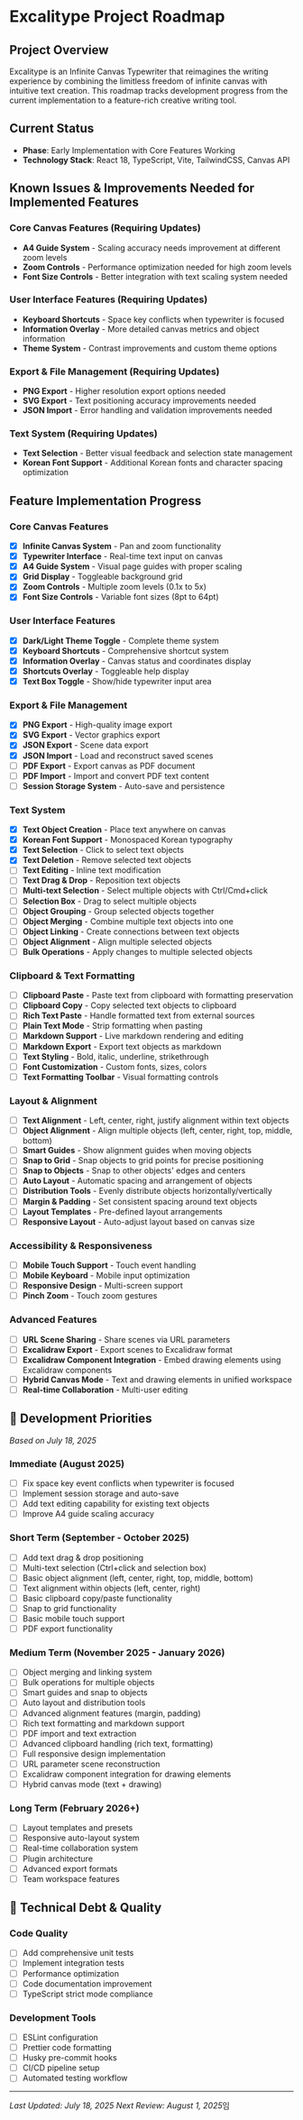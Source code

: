 # Excalitype Project Roadmap

## Project Overview

Excalitype is an Infinite Canvas Typewriter that reimagines the writing experience by combining the limitless freedom of infinite canvas with intuitive text creation. This roadmap tracks development progress from the current implementation to a feature-rich creative writing tool.

## Current Status

- **Phase**: Early Implementation with Core Features Working
- **Technology Stack**: React 18, TypeScript, Vite, TailwindCSS, Canvas API

## Known Issues & Improvements Needed for Implemented Features

### Core Canvas Features (Requiring Updates)
- **A4 Guide System** - Scaling accuracy needs improvement at different zoom levels
- **Zoom Controls** - Performance optimization needed for high zoom levels
- **Font Size Controls** - Better integration with text scaling system needed

### User Interface Features (Requiring Updates)  
- **Keyboard Shortcuts** - Space key conflicts when typewriter is focused
- **Information Overlay** - More detailed canvas metrics and object information
- **Theme System** - Contrast improvements and custom theme options

### Export & File Management (Requiring Updates)
- **PNG Export** - Higher resolution export options needed
- **SVG Export** - Text positioning accuracy improvements needed
- **JSON Import** - Error handling and validation improvements needed

### Text System (Requiring Updates)
- **Text Selection** - Better visual feedback and selection state management
- **Korean Font Support** - Additional Korean fonts and character spacing optimization

## Feature Implementation Progress

### Core Canvas Features
- [x] **Infinite Canvas System** - Pan and zoom functionality
- [x] **Typewriter Interface** - Real-time text input on canvas
- [x] **A4 Guide System** - Visual page guides with proper scaling
- [x] **Grid Display** - Toggleable background grid
- [x] **Zoom Controls** - Multiple zoom levels (0.1x to 5x)
- [x] **Font Size Controls** - Variable font sizes (8pt to 64pt)

### User Interface Features
- [x] **Dark/Light Theme Toggle** - Complete theme system
- [x] **Keyboard Shortcuts** - Comprehensive shortcut system
- [x] **Information Overlay** - Canvas status and coordinates display
- [x] **Shortcuts Overlay** - Toggleable help display
- [x] **Text Box Toggle** - Show/hide typewriter input area

### Export & File Management
- [x] **PNG Export** - High-quality image export
- [x] **SVG Export** - Vector graphics export
- [x] **JSON Export** - Scene data export
- [x] **JSON Import** - Load and reconstruct saved scenes
- [ ] **PDF Export** - Export canvas as PDF document
- [ ] **PDF Import** - Import and convert PDF text content
- [ ] **Session Storage System** - Auto-save and persistence

### Text System
- [x] **Text Object Creation** - Place text anywhere on canvas
- [x] **Korean Font Support** - Monospaced Korean typography
- [x] **Text Selection** - Click to select text objects
- [x] **Text Deletion** - Remove selected text objects
- [ ] **Text Editing** - Inline text modification
- [ ] **Text Drag & Drop** - Reposition text objects
- [ ] **Multi-text Selection** - Select multiple objects with Ctrl/Cmd+click
- [ ] **Selection Box** - Drag to select multiple objects
- [ ] **Object Grouping** - Group selected objects together
- [ ] **Object Merging** - Combine multiple text objects into one
- [ ] **Object Linking** - Create connections between text objects
- [ ] **Object Alignment** - Align multiple selected objects
- [ ] **Bulk Operations** - Apply changes to multiple selected objects

### Clipboard & Text Formatting
- [ ] **Clipboard Paste** - Paste text from clipboard with formatting preservation
- [ ] **Clipboard Copy** - Copy selected text objects to clipboard
- [ ] **Rich Text Paste** - Handle formatted text from external sources
- [ ] **Plain Text Mode** - Strip formatting when pasting
- [ ] **Markdown Support** - Live markdown rendering and editing
- [ ] **Markdown Export** - Export text objects as markdown
- [ ] **Text Styling** - Bold, italic, underline, strikethrough
- [ ] **Font Customization** - Custom fonts, sizes, colors
- [ ] **Text Formatting Toolbar** - Visual formatting controls

### Layout & Alignment
- [ ] **Text Alignment** - Left, center, right, justify alignment within text objects
- [ ] **Object Alignment** - Align multiple objects (left, center, right, top, middle, bottom)
- [ ] **Smart Guides** - Show alignment guides when moving objects
- [ ] **Snap to Grid** - Snap objects to grid points for precise positioning
- [ ] **Snap to Objects** - Snap to other objects' edges and centers
- [ ] **Auto Layout** - Automatic spacing and arrangement of objects
- [ ] **Distribution Tools** - Evenly distribute objects horizontally/vertically
- [ ] **Margin & Padding** - Set consistent spacing around text objects
- [ ] **Layout Templates** - Pre-defined layout arrangements
- [ ] **Responsive Layout** - Auto-adjust layout based on canvas size

### Accessibility & Responsiveness
- [ ] **Mobile Touch Support** - Touch event handling
- [ ] **Mobile Keyboard** - Mobile input optimization
- [ ] **Responsive Design** - Multi-screen support
- [ ] **Pinch Zoom** - Touch zoom gestures

### Advanced Features
- [ ] **URL Scene Sharing** - Share scenes via URL parameters
- [ ] **Excalidraw Export** - Export scenes to Excalidraw format
- [ ] **Excalidraw Component Integration** - Embed drawing elements using Excalidraw components
- [ ] **Hybrid Canvas Mode** - Text and drawing elements in unified workspace
- [ ] **Real-time Collaboration** - Multi-user editing

## 🚀 Development Priorities
*Based on July 18, 2025*

### Immediate (August 2025)
- [ ] Fix space key event conflicts when typewriter is focused
- [ ] Implement session storage and auto-save
- [ ] Add text editing capability for existing text objects
- [ ] Improve A4 guide scaling accuracy

### Short Term (September - October 2025)
- [ ] Add text drag & drop positioning
- [ ] Multi-text selection (Ctrl+click and selection box)
- [ ] Basic object alignment (left, center, right, top, middle, bottom)
- [ ] Text alignment within objects (left, center, right)
- [ ] Basic clipboard copy/paste functionality
- [ ] Snap to grid functionality
- [ ] Basic mobile touch support
- [ ] PDF export functionality

### Medium Term (November 2025 - January 2026)
- [ ] Object merging and linking system
- [ ] Bulk operations for multiple objects
- [ ] Smart guides and snap to objects
- [ ] Auto layout and distribution tools
- [ ] Advanced alignment features (margin, padding)
- [ ] Rich text formatting and markdown support
- [ ] PDF import and text extraction
- [ ] Advanced clipboard handling (rich text, formatting)
- [ ] Full responsive design implementation
- [ ] URL parameter scene reconstruction
- [ ] Excalidraw component integration for drawing elements
- [ ] Hybrid canvas mode (text + drawing)

### Long Term (February 2026+)
- [ ] Layout templates and presets
- [ ] Responsive auto-layout system
- [ ] Real-time collaboration system
- [ ] Plugin architecture
- [ ] Advanced export formats
- [ ] Team workspace features

## 🔧 Technical Debt & Quality

### Code Quality
- [ ] Add comprehensive unit tests
- [ ] Implement integration tests
- [ ] Performance optimization
- [ ] Code documentation improvement
- [ ] TypeScript strict mode compliance

### Development Tools
- [ ] ESLint configuration
- [ ] Prettier code formatting
- [ ] Husky pre-commit hooks
- [ ] CI/CD pipeline setup
- [ ] Automated testing workflow

---

*Last Updated: July 18, 2025*
*Next Review: August 1, 2025*임
